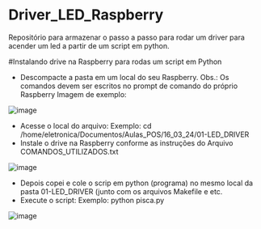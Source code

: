 # Driver_LED_Raspberry
Repositório para armazenar o passo a passo para rodar um driver para acender um led a partir de um script em python.

#Instalando drive na Raspberry para rodas um script em Python

- Descompacte a pasta em um local do seu Raspberry.
Obs.: Os comandos devem ser escritos no prompt de comando do próprio Raspberry 
Imagem de exemplo:

![image](https://github.com/VictorRavani/Driver_LED_Raspberry/assets/101602056/b813c41b-4cba-4ce9-ab14-7e94b48016dd)

- Acesse o local do arquivo: 
Exemplo: cd /home/eletronica/Documentos/Aulas_POS/16_03_24/01-LED_DRIVER           
- Instale o drive na Raspberry conforme as instruções do Arquivo COMANDOS_UTILIZADOS.txt

![image](https://github.com/VictorRavani/Driver_LED_Raspberry/assets/101602056/fd180be3-5d09-4ea6-9a7a-122ed4853ade)

- Depois copei e cole o scrip em python (programa) no mesmo local da pasta 01-LED_DRIVER (junto com os arquivos Makefile e etc.
- Execute o script:
Exemplo: python pisca.py             

![image](https://github.com/VictorRavani/Driver_LED_Raspberry/assets/101602056/21eea455-6df6-4bb7-b442-d158932fa296)
